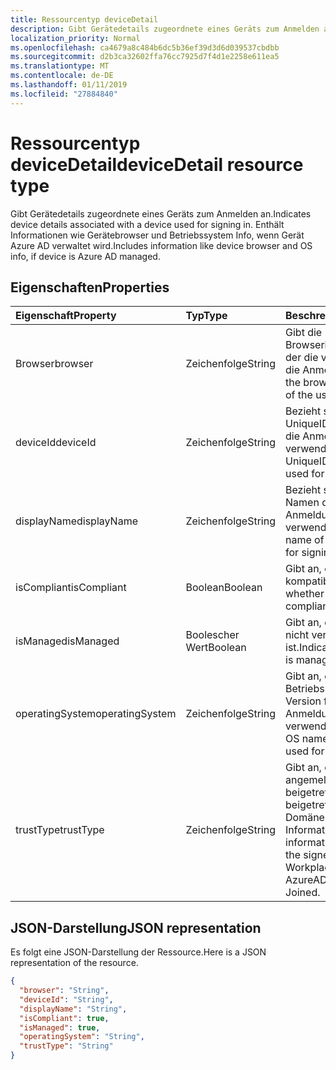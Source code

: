 ```yaml
---
title: Ressourcentyp deviceDetail
description: Gibt Gerätedetails zugeordnete eines Geräts zum Anmelden an. Enthält Informationen wie Gerätebrowser und Betriebssystem Info, wenn Gerät Azure AD verwaltet wird.
localization_priority: Normal
ms.openlocfilehash: ca4679a8c484b6dc5b36ef39d3d6d039537cbdbb
ms.sourcegitcommit: d2b3ca32602ffa76cc7925d7f4d1e2258e611ea5
ms.translationtype: MT
ms.contentlocale: de-DE
ms.lasthandoff: 01/11/2019
ms.locfileid: "27884840"
---
```

# <a name="devicedetail-resource-type"></a><span data-ttu-id="86ce0-104">Ressourcentyp deviceDetail</span><span class="sxs-lookup"><span data-stu-id="86ce0-104">deviceDetail resource type</span></span>
<span data-ttu-id="86ce0-105">Gibt Gerätedetails zugeordnete eines Geräts zum Anmelden an.</span><span class="sxs-lookup"><span data-stu-id="86ce0-105">Indicates device details associated with a device used for signing in.</span></span> <span data-ttu-id="86ce0-106">Enthält Informationen wie Gerätebrowser und Betriebssystem Info, wenn Gerät Azure AD verwaltet wird.</span><span class="sxs-lookup"><span data-stu-id="86ce0-106">Includes information like device browser and  OS info, if device is Azure AD managed.</span></span>



## <a name="properties"></a><span data-ttu-id="86ce0-107">Eigenschaften</span><span class="sxs-lookup"><span data-stu-id="86ce0-107">Properties</span></span>
| <span data-ttu-id="86ce0-108">Eigenschaft</span><span class="sxs-lookup"><span data-stu-id="86ce0-108">Property</span></span>     | <span data-ttu-id="86ce0-109">Typ</span><span class="sxs-lookup"><span data-stu-id="86ce0-109">Type</span></span>   |<span data-ttu-id="86ce0-110">Beschreibung</span><span class="sxs-lookup"><span data-stu-id="86ce0-110">Description</span></span>|
|:---------------|:--------|:----------|
|<span data-ttu-id="86ce0-111">Browser</span><span class="sxs-lookup"><span data-stu-id="86ce0-111">browser</span></span>|<span data-ttu-id="86ce0-112">Zeichenfolge</span><span class="sxs-lookup"><span data-stu-id="86ce0-112">String</span></span>|<span data-ttu-id="86ce0-113">Gibt die Browserinformationen an der die verwendeten für die Anmeldung.</span><span class="sxs-lookup"><span data-stu-id="86ce0-113">Indicates the browser information of the used for signing-in.</span></span>|
|<span data-ttu-id="86ce0-114">deviceId</span><span class="sxs-lookup"><span data-stu-id="86ce0-114">deviceId</span></span>|<span data-ttu-id="86ce0-115">Zeichenfolge</span><span class="sxs-lookup"><span data-stu-id="86ce0-115">String</span></span>|<span data-ttu-id="86ce0-116">Bezieht sich auf die UniqueID des Geräts für die Anmeldung verwendet.</span><span class="sxs-lookup"><span data-stu-id="86ce0-116">Refers to the UniqueID of the device used for signing-in.</span></span>|
|<span data-ttu-id="86ce0-117">displayName</span><span class="sxs-lookup"><span data-stu-id="86ce0-117">displayName</span></span>|<span data-ttu-id="86ce0-118">Zeichenfolge</span><span class="sxs-lookup"><span data-stu-id="86ce0-118">String</span></span>|<span data-ttu-id="86ce0-119">Bezieht sich auf den Namen des Geräts für die Anmeldung verwendet.</span><span class="sxs-lookup"><span data-stu-id="86ce0-119">Refers to the name of the device used for signing-in.</span></span>|
|<span data-ttu-id="86ce0-120">isCompliant</span><span class="sxs-lookup"><span data-stu-id="86ce0-120">isCompliant</span></span>|<span data-ttu-id="86ce0-121">Boolean</span><span class="sxs-lookup"><span data-stu-id="86ce0-121">Boolean</span></span>|<span data-ttu-id="86ce0-122">Gibt an, ob das Gerät kompatibel ist.</span><span class="sxs-lookup"><span data-stu-id="86ce0-122">Indicates whether the device is compliant or not.</span></span>|
|<span data-ttu-id="86ce0-123">isManaged</span><span class="sxs-lookup"><span data-stu-id="86ce0-123">isManaged</span></span>|<span data-ttu-id="86ce0-124">Boolescher Wert</span><span class="sxs-lookup"><span data-stu-id="86ce0-124">Boolean</span></span>|<span data-ttu-id="86ce0-125">Gibt an, ob das Gerät oder nicht verwaltet ist.</span><span class="sxs-lookup"><span data-stu-id="86ce0-125">Indicates if the device is managed or not.</span></span>|
|<span data-ttu-id="86ce0-126">operatingSystem</span><span class="sxs-lookup"><span data-stu-id="86ce0-126">operatingSystem</span></span>|<span data-ttu-id="86ce0-127">Zeichenfolge</span><span class="sxs-lookup"><span data-stu-id="86ce0-127">String</span></span>|<span data-ttu-id="86ce0-128">Gibt an, der Name des Betriebssystems und die Version für die Anmeldung verwendet.</span><span class="sxs-lookup"><span data-stu-id="86ce0-128">Indicates the OS name and version used for signing-in.</span></span>|
|<span data-ttu-id="86ce0-129">trustType</span><span class="sxs-lookup"><span data-stu-id="86ce0-129">trustType</span></span>|<span data-ttu-id="86ce0-130">Zeichenfolge</span><span class="sxs-lookup"><span data-stu-id="86ce0-130">String</span></span>|<span data-ttu-id="86ce0-131">Gibt an, ob das Gerät angemeldet ist Jahrestag beigetreten AzureAD beigetreten ist, ist die Domäne eingebundener Informationen.</span><span class="sxs-lookup"><span data-stu-id="86ce0-131">Indicates information on whether the signed-in device is Workplace Joined, AzureAD Joined, Domain Joined.</span></span> |

## <a name="json-representation"></a><span data-ttu-id="86ce0-132">JSON-Darstellung</span><span class="sxs-lookup"><span data-stu-id="86ce0-132">JSON representation</span></span>

<span data-ttu-id="86ce0-133">Es folgt eine JSON-Darstellung der Ressource.</span><span class="sxs-lookup"><span data-stu-id="86ce0-133">Here is a JSON representation of the resource.</span></span>

<!-- {
  "blockType": "resource",
  "optionalProperties": [

  ],
  "@odata.type": "microsoft.graph.deviceDetail"
}-->

```json
{
  "browser": "String",
  "deviceId": "String",
  "displayName": "String",
  "isCompliant": true,
  "isManaged": true,
  "operatingSystem": "String",
  "trustType": "String"
}

```

<!-- uuid: 8fcb5dbc-d5aa-4681-8e31-b001d5168d79
2015-10-25 14:57:30 UTC -->
<!-- {
  "type": "#page.annotation",
  "description": "deviceDetail resource",
  "keywords": "",
  "section": "documentation",
  "tocPath": ""
}-->
